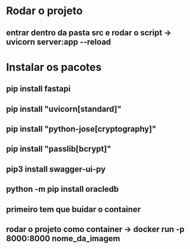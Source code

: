 # Rodar o projeto

## entrar dentro da pasta src e rodar o script -> uvicorn server:app --reload

# Instalar os pacotes

## pip install fastapi

## pip install "uvicorn[standard]"

## pip install "python-jose[cryptography]"

## pip install "passlib[bcrypt]"

## pip3 install swagger-ui-py

## python -m pip install oracledb

## primeiro tem que buidar o container

## rodar o projeto como container -> docker run -p 8000:8000 nome_da_imagem
